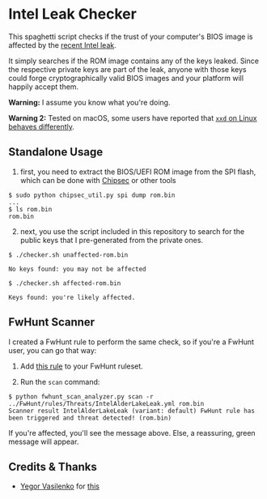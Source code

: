 # Intel Leak Checker

This spaghetti script checks if the trust of your computer's BIOS image is
affected by the [recent Intel
leak](https://hardenedvault.net/blog/2022-10-08-alderlake_fw-leak/).

It simply searches if the ROM image contains any of the keys leaked.
Since the respective private keys are part of the leak, anyone with those
keys could forge cryptographically valid BIOS images and your platform will
happily accept them.

**Warning:** I assume you know what you're doing.

**Warning 2:** Tested on macOS, some users have reported that [`xxd` on Linux behaves differently](https://github.com/phretor/intel-leak-checker/issues/1#issuecomment-1274705257).

## Standalone Usage

1. first, you need to extract the BIOS/UEFI ROM image from the SPI flash, which
   can be done with [Chipsec](https://chipsec.github.io) or other tools

```shell
$ sudo python chipsec_util.py spi dump rom.bin
...
$ ls rom.bin
rom.bin
```

2. next, you use the script included in this repository to search for the
   public keys that I pre-generated from the private ones.

```shell
$ ./checker.sh unaffected-rom.bin

No keys found: you may not be affected

$ ./checker.sh affected-rom.bin

Keys found: you're likely affected.

```

## FwHunt Scanner

I created a FwHunt rule to perform the same check, so if you're a FwHunt user, you
can go that way:

1. Add [this rule](https://github.com/phretor/FwHunt/blob/main/rules/SupplyChain/IntelAlderLakeLeak.yml) to
   your FwHunt ruleset.

2. Run the `scan` command:

```shell
$ python fwhunt_scan_analyzer.py scan -r ../FwHunt/rules/Threats/IntelAlderLakeLeak.yml rom.bin
Scanner result IntelAlderLakeLeak (variant: default) FwHunt rule has been triggered and threat detected! (rom.bin)
```

If you're affected, you'll see the message above. Else, a reassuring, green message will appear.

## Credits & Thanks
- [Yegor Vasilenko](https://twitter.com/yeggorv) for [this](https://github.com/binarly-io/FwHunt/pull/7)

